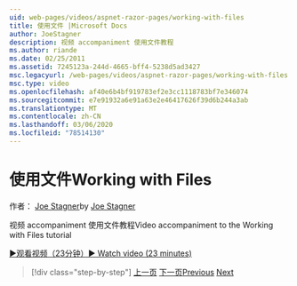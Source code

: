 ```yaml
---
uid: web-pages/videos/aspnet-razor-pages/working-with-files
title: 使用文件 |Microsoft Docs
author: JoeStagner
description: 视频 accompaniment 使用文件教程
ms.author: riande
ms.date: 02/25/2011
ms.assetid: 7245123a-244d-4665-bff4-5238d5ad3427
msc.legacyurl: /web-pages/videos/aspnet-razor-pages/working-with-files
msc.type: video
ms.openlocfilehash: af40e6b4bf919783ef2e3cc1118783bf7e346074
ms.sourcegitcommit: e7e91932a6e91a63e2e46417626f39d6b244a3ab
ms.translationtype: MT
ms.contentlocale: zh-CN
ms.lasthandoff: 03/06/2020
ms.locfileid: "78514130"
---
```

# <a name="working-with-files"></a><span data-ttu-id="7a875-103">使用文件</span><span class="sxs-lookup"><span data-stu-id="7a875-103">Working with Files</span></span>

<span data-ttu-id="7a875-104">作者： [Joe Stagner](https://github.com/JoeStagner)</span><span class="sxs-lookup"><span data-stu-id="7a875-104">by [Joe Stagner](https://github.com/JoeStagner)</span></span>

<span data-ttu-id="7a875-105">视频 accompaniment 使用文件教程</span><span class="sxs-lookup"><span data-stu-id="7a875-105">Video accompaniment to the Working with Files tutorial</span></span>

[<span data-ttu-id="7a875-106">&#9654;观看视频（23分钟）</span><span class="sxs-lookup"><span data-stu-id="7a875-106">&#9654; Watch video (23 minutes)</span></span>](https://channel9.msdn.com/Blogs/ASP-NET-Site-Videos/working-with-files)

> [!div class="step-by-step"]
> <span data-ttu-id="7a875-107">[上一页](displaying-data-in-a-chart-part-2.md)
> [下一页](working-with-images.md)</span><span class="sxs-lookup"><span data-stu-id="7a875-107">[Previous](displaying-data-in-a-chart-part-2.md)
[Next](working-with-images.md)</span></span>
